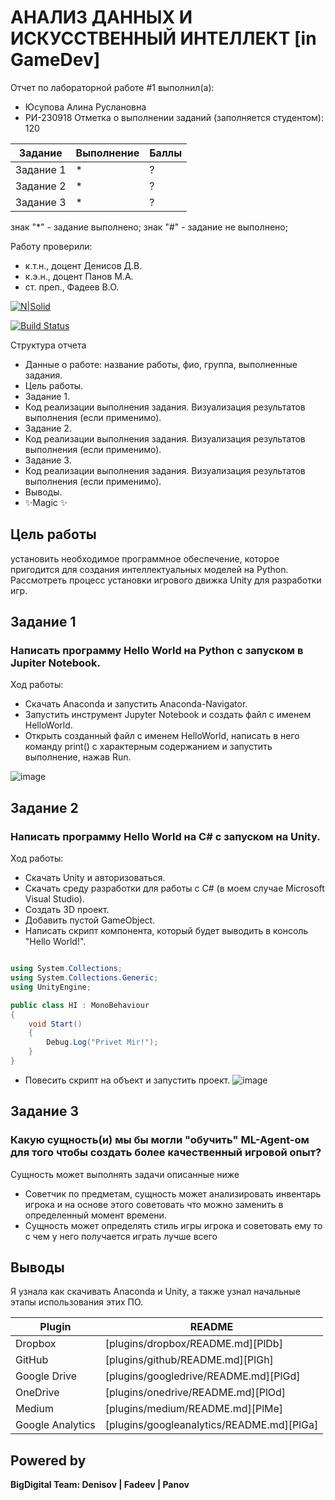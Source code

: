 # АНАЛИЗ ДАННЫХ И ИСКУССТВЕННЫЙ ИНТЕЛЛЕКТ [in GameDev] 
Отчет по лабораторной работе #1 выполнил(а):
- Юсупова Алина Руслановна
- РИ-230918
Отметка о выполнении заданий (заполняется студентом): 120

| Задание | Выполнение | Баллы |
| ------ | ------ | ------ |
| Задание 1 | * | ? |
| Задание 2 | * | ? |
| Задание 3 | * | ? |

знак "*" - задание выполнено; знак "#" - задание не выполнено;

Работу проверили:
- к.т.н., доцент Денисов Д.В.
- к.э.н., доцент Панов М.А.
- ст. преп., Фадеев В.О.

[![N|Solid](https://cldup.com/dTxpPi9lDf.thumb.png)](https://nodesource.com/products/nsolid)

[![Build Status](https://travis-ci.org/joemccann/dillinger.svg?branch=master)](https://travis-ci.org/joemccann/dillinger)

Структура отчета

- Данные о работе: название работы, фио, группа, выполненные задания.
- Цель работы.
- Задание 1.
- Код реализации выполнения задания. Визуализация результатов выполнения (если применимо).
- Задание 2.
- Код реализации выполнения задания. Визуализация результатов выполнения (если применимо).
- Задание 3.
- Код реализации выполнения задания. Визуализация результатов выполнения (если применимо).
- Выводы.
- ✨Magic ✨

## Цель работы
установить необходимое программное обеспечение, которое пригодится для создания интеллектуальных моделей на Python. Рассмотреть процесс установки игрового движка Unity для разработки игр.

## Задание 1
### Написать программу Hello World на Python с запуском в Jupiter Notebook.
Ход работы:
- Скачать Anaconda и запустить Anaconda-Navigator.
- Запустить инструмент Jupyter Notebook и создать файл с именем HelloWorld.
- Открыть созданный файл с именем HelloWorld, написать в него команду print() с характерным содержанием и запустить выполнение, нажав Run.



![image](https://github.com/sssfgggm/wss/blob/main/wsm1.jpg)

## Задание 2
### Написать программу Hello World на C# с запуском на Unity.
Ход работы:
- Скачать Unity и авторизоваться.
- Скачать среду разработки для работы с C# (в моем случае Microsoft Visual Studio).
- Создать 3D проект.
- Добавить пустой GameObject.
- Написать скрипт компонента, который будет выводить в консоль "Hello World!".

```C#

using System.Collections;
using System.Collections.Generic;
using UnityEngine;

public class HI : MonoBehaviour 
{
    void Start()
    {
        Debug.Log("Privet Mir!");
    }
}


```
- Повесить скрипт на объект и запустить проект.
  ![image](https://github.com/sssfgggm/wss/blob/main/wsm2.jpg)


## Задание 3
### Какую сущность(и) мы бы могли "обучить" ML-Agent-ом для того чтобы создать более качественный игровой опыт?
Сущность может выполнять задачи описанные ниже
- Советчик по предметам, сущность может анализировать инвентарь игрока и на основе этого советовать что можно заменить в определенный момент времени.
- Сущность может определять стиль игры игрока и советовать ему то с чем у него получается играть лучше всего

## Выводы

Я узнала как скачивать Anaconda и Unity, а также узнал начальные этапы использования этих ПО.

| Plugin | README |
| ------ | ------ |
| Dropbox | [plugins/dropbox/README.md][PlDb] |
| GitHub | [plugins/github/README.md][PlGh] |
| Google Drive | [plugins/googledrive/README.md][PlGd] |
| OneDrive | [plugins/onedrive/README.md][PlOd] |
| Medium | [plugins/medium/README.md][PlMe] |
| Google Analytics | [plugins/googleanalytics/README.md][PlGa] |

## Powered by

**BigDigital Team: Denisov | Fadeev | Panov**
